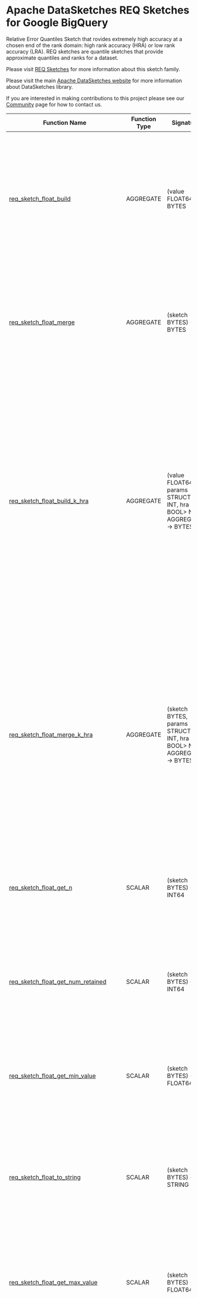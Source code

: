 <!--
    Licensed to the Apache Software Foundation (ASF) under one
    or more contributor license agreements.  See the NOTICE file
    distributed with this work for additional information
    regarding copyright ownership.  The ASF licenses this file
    to you under the Apache License, Version 2.0 (the
    "License"); you may not use this file except in compliance
    with the License.  You may obtain a copy of the License at

      http://www.apache.org/licenses/LICENSE-2.0

    Unless required by applicable law or agreed to in writing,
    software distributed under the License is distributed on an
    "AS IS" BASIS, WITHOUT WARRANTIES OR CONDITIONS OF ANY
    KIND, either express or implied.  See the License for the
    specific language governing permissions and limitations
    under the License.
-->

# Apache DataSketches REQ Sketches for Google BigQuery

Relative Error Quantiles Sketch that rovides extremely high accuracy
at a chosen end of the rank domain: high rank accuracy (HRA) or low
rank accuracy (LRA).
REQ sketches are quantile sketches that provide approximate quantiles
and ranks for a dataset.

Please visit 
[REQ Sketches](https://datasketches.apache.org/docs/REQ/ReqSketch.html) 
for more information about this sketch family.

Please visit the main 
[Apache DataSketches website](https://datasketches.apache.org) 
for more information about DataSketches library.

If you are interested in making contributions to this project please see our 
[Community](https://datasketches.apache.org/docs/Community/) 
page for how to contact us.

| Function Name | Function Type | Signature | Description |
|---|---|---|---|
| [req_sketch_float_build](../definitions/req/req_sketch_float_build.sqlx) | AGGREGATE | (value FLOAT64) -> BYTES | Creates a sketch that represents the distribution of the given column.\<br\>\<br\>Param value: the column of FLOAT64 values.\<br\>Defaults: k = 12, hra = true.\<br\>Returns: a serialized REQ Sketch as BYTES. |
| [req_sketch_float_merge](../definitions/req/req_sketch_float_merge.sqlx) | AGGREGATE | (sketch BYTES) -> BYTES | Merges sketches from the given column.\<br\>\<br\>Param sketch: the column of sketches.\<br\>Defaults: k = 12, hra = true.\<br\>Returns: a serialized REQ sketch as BYTES. |
| [req_sketch_float_build_k_hra](../definitions/req/req_sketch_float_build_k_hra.sqlx) | AGGREGATE | (value FLOAT64, params STRUCT<k INT, hra BOOL> NOT AGGREGATE) -> BYTES | Creates a sketch that represents the distribution of the given column.\<br\>\<br\>Param value: the column of FLOAT64 values.\<br\>Param k: the sketch accuracy/size parameter as an even INT in the range \[4, 65534\].\<br\>Param hra: if true, the high ranks are prioritized for better accuracy. Otherwise the low ranks are prioritized for better accuracy.\<br\>Returns: a serialized REQ Sketch as BYTES. |
| [req_sketch_float_merge_k_hra](../definitions/req/req_sketch_float_merge_k_hra.sqlx) | AGGREGATE | (sketch BYTES, params STRUCT<k INT, hra BOOL> NOT AGGREGATE) -> BYTES | Merges sketches from the given column.\<br\>\<br\>Param sketch: the column of values.\<br\>Param k: the sketch accuracy/size parameter as an even INT in the range \[4, 65534\].\<br\>Param hra: if true, the high ranks are prioritized for better accuracy. Otherwise the low ranks are prioritized for better accuracy.\<br\>Returns: a serialized REQ sketch as BYTES. |
| [req_sketch_float_get_n](../definitions/req/req_sketch_float_get_n.sqlx) | SCALAR | (sketch BYTES) -> INT64 | Returns the length of the input stream.\<br\>\<br\>Param sketch: the given sketch as BYTES.\<br\>Returns: stream length as INT64 |
| [req_sketch_float_get_num_retained](../definitions/req/req_sketch_float_get_num_retained.sqlx) | SCALAR | (sketch BYTES) -> INT64 | Returns the number of retained items \(samples\) in the sketch.\<br\>\<br\>Param sketch: the given sketch as BYTES.\<br\>Returns: number of retained items as INT64 |
| [req_sketch_float_get_min_value](../definitions/req/req_sketch_float_get_min_value.sqlx) | SCALAR | (sketch BYTES) -> FLOAT64 | Returns the minimum value of the input stream.\<br\>\<br\>Param sketch: the given sketch as BYTES.\<br\>Returns: min value as FLOAT64 |
| [req_sketch_float_to_string](../definitions/req/req_sketch_float_to_string.sqlx) | SCALAR | (sketch BYTES) -> STRING | Returns a summary string that represents the state of the given sketch.\<br\>\<br\>Param sketch: the given sketch as BYTES.\<br\>Returns: a string that represents the state of the given sketch. |
| [req_sketch_float_get_max_value](../definitions/req/req_sketch_float_get_max_value.sqlx) | SCALAR | (sketch BYTES) -> FLOAT64 | Returns the maximum value of the input stream.\<br\>\<br\>Param sketch: the given sketch as BYTES.\<br\>Returns: max value as FLOAT64 |
| [req_sketch_float_get_cdf](../definitions/req/req_sketch_float_get_cdf.sqlx) | SCALAR | (sketch BYTES, split_points ARRAY<FLOAT64>, inclusive BOOL) -> ARRAY<FLOAT64> | Returns an approximation to the Cumulative Distribution Function \(CDF\) \<br\>of the input stream as an array of cumulative probabilities defined by the given split\_points.\<br\>\<br\>Param sketch: the given sketch as BYTES.\<br\>\<br\>Param split\_points: an array of M unique, monotonically increasing values\<br\>  \(of the same type as the input values to the sketch\)\<br\>  that divide the input value domain into M\+1 overlapping intervals.\<br\>  \<br\>  The start of each interval is below the lowest input value retained by the sketch\<br\>  \(corresponding to a zero rank or zero probability\).\<br\>  \<br\>  The end of each interval is the associated split\-point except for the top interval\<br\>  where the end is the maximum input value of the stream.\<br\>\<br\>Param inclusive: if true and the upper boundary of an interval equals a value retained by the sketch, the interval will include that value. \<br\>  If the lower boundary of an interval equals a value retained by the sketch, the interval will exclude that value.\<br\>\<br\>  If false and the upper boundary of an interval equals a value retained by the sketch, the interval will exclude that value. \<br\>  If the lower boundary of an interval equals a value retained by the sketch, the interval will include that value.\<br\>\<br\>Returns: the CDF as a monotonically increasing FLOAT64 array of M\+1 cumulative probablities on the interval \[0.0, 1.0\].\<br\>  The top\-most probability of the returned array is always 1.0. |
| [req_sketch_float_get_rank_lower_bound](../definitions/req/req_sketch_float_get_rank_lower_bound.sqlx) | SCALAR | (sketch BYTES, rank FLOAT64, num_std_dev BYTEINT) -> FLOAT64 | Returns an approximate lower bound of the given normalized rank.\<br\>Param sketch: the given sketch as BYTES.\<br\>Param rank: the given rank, a value between 0 and 1.0.\<br\>Param num\_std\_dev: The returned bounds will be based on the statistical confidence interval determined by the given number of standard deviations\<br\>  from the returned estimate. This number may be one of {1,2,3}, where 1 represents 68% confidence, 2 represents 95% confidence and 3 represents 99.7% confidence.\<br\>Returns: an approximate lower bound rank. |
| [req_sketch_float_get_pmf](../definitions/req/req_sketch_float_get_pmf.sqlx) | SCALAR | (sketch BYTES, split_points ARRAY<FLOAT64>, inclusive BOOL) -> ARRAY<FLOAT64> | Returns an approximation to the Probability Mass Function \(PMF\)\<br\>of the input stream as an array of probability masses defined by the given split\_points.\<br\>\<br\>Param sketch: the given sketch as BYTES.\<br\>\<br\>Param split\_points: an array of M unique, monotonically increasing values \<br\>  \(of the same type as the input values\)\<br\>  that divide the input value domain into M\+1 non\-overlapping intervals.\<br\>  \<br\>  Each interval except for the end intervals starts with a split\-point and ends with the next split\-point in sequence.\<br\>\<br\>  The first interval starts below the minimum value of the stream \(corresponding to a zero rank or zero probability\), \<br\>  and ends with the first split\-point\<br\>\<br\>  The last \(m\+1\)th interval starts with the last split\-point \<br\>  and ends above the maximum value of the stream \(corresponding to a rank or probability of 1.0\).\<br\>\<br\>Param inclusive: if true and the upper boundary of an interval equals a value retained by the sketch, the interval will include that value. \<br\>  If the lower boundary of an interval equals a value retained by the sketch, the interval will exclude that value.\<br\>\<br\>  If false and the upper boundary of an interval equals a value retained by the sketch, the interval will exclude that value. \<br\>  If the lower boundary of an interval equals a value retained by the sketch, the interval will include that value.\<br\>\<br\>Returns: the PMF as a FLOAT64 array of M\+1 probability masses on the interval \[0.0, 1.0\].\<br\>  The sum of the probability masses of all \(m\+1\) intervals is 1.0. |
| [req_sketch_float_get_quantile](../definitions/req/req_sketch_float_get_quantile.sqlx) | SCALAR | (sketch BYTES, rank FLOAT64, inclusive BOOL) -> FLOAT64 | Returns a value from the sketch that is the best approximation to a value from the original stream with the given rank.\<br\>\<br\>Param sketch: the given sketch in serialized form.\<br\>Param rank: rank of a value in the hypothetical sorted stream.\<br\>Param inclusive: if true, the given rank is considered inclusive \(includes weight of a value\)\<br\>Returns: an approximate quantile associated with the given rank. |
| [req_sketch_float_get_rank_upper_bound](../definitions/req/req_sketch_float_get_rank_upper_bound.sqlx) | SCALAR | (sketch BYTES, rank FLOAT64, num_std_dev BYTEINT) -> FLOAT64 | Returns an approximate upper bound of the given normalized rank.\<br\>Param sketch: the given sketch as BYTES.\<br\>Param rank: the given rank, a value between 0 and 1.0.\<br\>Param num\_std\_dev: The returned bounds will be based on the statistical confidence interval determined by the given number of standard deviations\<br\>  from the returned estimate. This number may be one of {1,2,3}, where 1 represents 68% confidence, 2 represents 95% confidence and 3 represents 99.7% confidence.\<br\>Returns: an approximate upper bound rank. |
| [req_sketch_float_get_rank](../definitions/req/req_sketch_float_get_rank.sqlx) | SCALAR | (sketch BYTES, value FLOAT64, inclusive BOOL) -> FLOAT64 | Returns an approximation to the normalized rank, on the interval \[0.0, 1.0\], of the given value.\<br\>\<br\>Param sketch: the given sketch in serialized form.\<br\>Param value: value to be ranked.\<br\>Param inclusive: if true the weight of the given value is included into the rank.\<br\>Returns: an approximate rank of the given value. |

**Examples:**

```sql

# using defaults

create or replace table `$BQ_DATASET`.req_sketch(sketch bytes);

insert into `$BQ_DATASET`.req_sketch
(select `$BQ_DATASET`.req_sketch_float_build(value) from unnest([1,2,3,4,5,6,7,8,9,10]) as value);

insert into `$BQ_DATASET`.req_sketch
(select `$BQ_DATASET`.req_sketch_float_build(value) from unnest([11,12,13,14,15,16,17,18,19,20]) as value);

select `$BQ_DATASET`.req_sketch_float_to_string(`$BQ_DATASET`.req_sketch_float_merge(sketch)) from `$BQ_DATASET`.req_sketch;

# expected 0.5
select `$BQ_DATASET`.req_sketch_float_get_rank(`$BQ_DATASET`.req_sketch_float_merge(sketch), 10, true) from `$BQ_DATASET`.req_sketch;

# expected 10
select `$BQ_DATASET`.req_sketch_float_get_quantile(`$BQ_DATASET`.req_sketch_float_merge(sketch), 0.5, true) from `$BQ_DATASET`.req_sketch;

# expected 0.5, 0.5
select `$BQ_DATASET`.req_sketch_float_get_pmf(`$BQ_DATASET`.req_sketch_float_merge(sketch), [10.0], true) from `$BQ_DATASET`.req_sketch;

# expected 0.5, 1
select `$BQ_DATASET`.req_sketch_float_get_cdf(`$BQ_DATASET`.req_sketch_float_merge(sketch), [10.0], true) from `$BQ_DATASET`.req_sketch;

# expected 1
select `$BQ_DATASET`.req_sketch_float_get_min_value(`$BQ_DATASET`.req_sketch_float_merge(sketch)) from `$BQ_DATASET`.req_sketch;

# expected 20
select `$BQ_DATASET`.req_sketch_float_get_max_value(`$BQ_DATASET`.req_sketch_float_merge(sketch)) from `$BQ_DATASET`.req_sketch;

# expected 20
select `$BQ_DATASET`.req_sketch_float_get_n(`$BQ_DATASET`.req_sketch_float_merge(sketch)) from `$BQ_DATASET`.req_sketch;

# expected 20
select `$BQ_DATASET`.req_sketch_float_get_num_retained(`$BQ_DATASET`.req_sketch_float_merge(sketch)) from `$BQ_DATASET`.req_sketch;

drop table `$BQ_DATASET`.req_sketch;

# using full signatures

create or replace table `$BQ_DATASET`.req_sketch(sketch bytes);

insert into `$BQ_DATASET`.req_sketch
(select `$BQ_DATASET`.req_sketch_float_build_k_hra(value, struct<int, bool>(10, false)) from unnest([1,2,3,4,5,6,7,8,9,10]) as value);

insert into `$BQ_DATASET`.req_sketch
(select `$BQ_DATASET`.req_sketch_float_build_k_hra(value, struct<int, bool>(10, false)) from unnest([11,12,13,14,15,16,17,18,19,20]) as value);

select `$BQ_DATASET`.req_sketch_float_to_string(`$BQ_DATASET`.req_sketch_float_merge_k_hra(sketch, struct<int, bool>(10, false))) from `$BQ_DATASET`.req_sketch;

drop table `$BQ_DATASET`.req_sketch;
```
